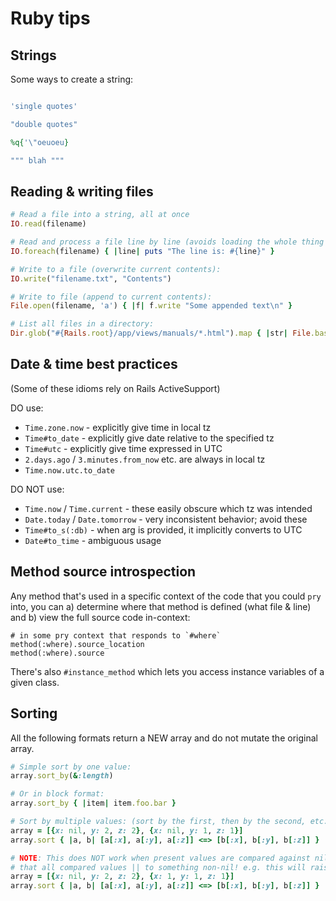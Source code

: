 # Ruby tips


## Strings

Some ways to create a string:

```rb

'single quotes'

"double quotes"

%q{'\"oeuoeu}

""" blah """

```


## Reading & writing files

```rb
# Read a file into a string, all at once
IO.read(filename)

# Read and process a file line by line (avoids loading the whole thing into memory)
IO.foreach(filename) { |line| puts "The line is: #{line}" }

# Write to a file (overwrite current contents):
IO.write("filename.txt", "Contents")

# Write to file (append to current contents):
File.open(filename, 'a') { |f| f.write "Some appended text\n" }

# List all files in a directory:
Dir.glob("#{Rails.root}/app/views/manuals/*.html").map { |str| File.basename(str) }
```


## Date & time best practices

(Some of these idioms rely on Rails ActiveSupport)

DO use:

- `Time.zone.now` - explicitly give time in local tz
- `Time#to_date` - explicitly give date relative to the specified tz
- `Time#utc` - explicitly give time expressed in UTC
- `2.days.ago` / `3.minutes.from_now` etc. are always in local tz
- `Time.now.utc.to_date`

DO NOT use:

- `Time.now` / `Time.current` - these easily obscure which tz was intended
- `Date.today` / `Date.tomorrow` - very inconsistent behavior; avoid these
- `Time#to_s(:db)` - when arg is provided, it implicitly converts to UTC
- `Date#to_time` - ambiguous usage


## Method source introspection

Any method that's used in a specific context of the code that you could `pry` into, you can a) determine where that method is defined (what file & line) and b) view the full source code in-context:

```
# in some pry context that responds to `#where`
method(:where).source_location
method(:where).source
```

There's also `#instance_method` which lets you access instance variables of a given class.


## Sorting

All the following formats return a NEW array and do not mutate the original array.

```rb
# Simple sort by one value:
array.sort_by(&:length)

# Or in block format:
array.sort_by { |item| item.foo.bar }

# Sort by multiple values: (sort by the first, then by the second, etc.)
array = [{x: nil, y: 2, z: 2}, {x: nil, y: 1, z: 1}]
array.sort { |a, b| [a[:x], a[:y], a[:z]] <=> [b[:x], b[:y], b[:z]] }

# NOTE: This does NOT work when present values are compared against nil. So make sure
# that all compared values || to something non-nil! e.g. this will raise an exception:
array = [{x: nil, y: 2, z: 2}, {x: 1, y: 1, z: 1}]
array.sort { |a, b| [a[:x], a[:y], a[:z]] <=> [b[:x], b[:y], b[:z]] }
```
